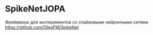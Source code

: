 # SpikeNetJOPA

Фреймворк для экспериментов со спайковыми нейронными сетями
https://github.com/OlegFM/SpikeNet
